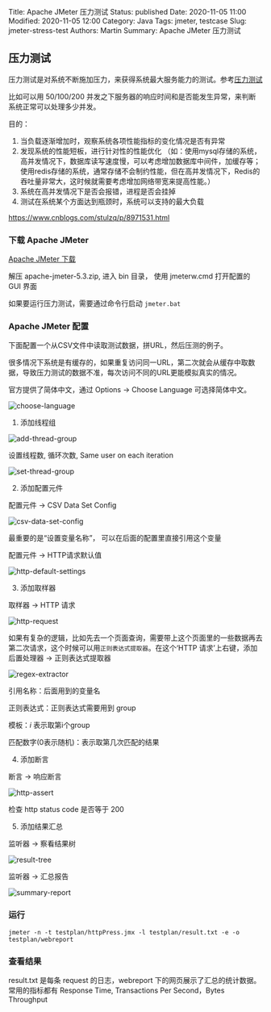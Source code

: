 Title: Apache JMeter 压力测试
Status: published
Date: 2020-11-05 11:00
Modified: 2020-11-05 12:00
Category: Java
Tags: jmeter, testcase
Slug: jmeter-stress-test
Authors: Martin
Summary: Apache JMeter 压力测试


## 压力测试

压力测试是对系统不断施加压力，来获得系统最大服务能力的测试。参考[压力测试](https://testerhome.com/articles/20911)

比如可以用 50/100/200 并发之下服务器的响应时间和是否能发生异常，来判断系统正常可以处理多少并发。

目的：
1. 当负载逐渐增加时，观察系统各项性能指标的变化情况是否有异常 
2. 发现系统的性能短板，进行针对性的性能优化
（如：使用mysql存储的系统，高并发情况下，数据库读写速度慢，可以考虑增加数据库中间件，加缓存等；使用redis存储的系统，通常存储不会制约性能，但在高并发情况下，Redis的吞吐量非常大，这时候就需要考虑增加网络带宽来提高性能。） 
3. 系统在高并发情况下是否会报错，进程是否会挂掉 
4. 测试在系统某个方面达到瓶颈时，系统可以支持的最大负载


https://www.cnblogs.com/stulzq/p/8971531.html


### 下载 Apache JMeter

[Apache JMeter 下载](http://jmeter.apache.org/download_jmeter.cgi)

解压 apache-jmeter-5.3.zip, 进入 bin 目录， 使用 jmeterw.cmd 打开配置的 GUI 界面

如果要运行压力测试，需要通过命令行启动 `jmeter.bat`


### Apache JMeter 配置

下面配置一个从CSV文件中读取测试数据，拼URL，然后压测的例子。

很多情况下系统是有缓存的，如果重复访问同一URL，第二次就会从缓存中取数据，导致压力测试的数据不准，每次访问不同的URL更能模拟真实的情况。

官方提供了简体中文，通过 Options -> Choose Language 可选择简体中文。

![choose-language](../images/jmeter/choose-language.png)

1. 添加线程组

![add-thread-group](../images/jmeter/add-thread-group.png)

设置线程数, 循环次数, Same user on each iteration

![set-thread-group](../images/jmeter/set-thread-group.png)

2. 添加配置元件

配置元件 -> CSV Data Set Config

![csv-data-set-config](../images/jmeter/csv-data-set-config.png)

最重要的是“设置变量名称”， 可以在后面的配置里直接引用这个变量

配置元件 -> HTTP请求默认值

![http-default-settings](../images/jmeter/http-default-settings.png)


3. 添加取样器

取样器 -> HTTP 请求

![http-request](../images/jmeter/http-request.png)

如果有复杂的逻辑，比如先去一个页面查询，需要带上这个页面里的一些数据再去第二次请求，这个时候可以用`正则表达式提取器`。在这个‘HTTP 请求’上右键，添加 后置处理器 -> 正则表达式提取器

![regex-extractor](../images/jmeter/regex-extractor.png)

引用名称：后面用到的变量名

正则表达式：正则表达式需要用到 group

模板：$i$ 表示取第i个group

匹配数字(0表示随机)：表示取第几次匹配的结果

4. 添加断言

断言 -> 响应断言

![http-assert](../images/jmeter/http-assert.png)

检查 http status code 是否等于 200

5. 添加结果汇总

监听器 -> 察看结果树

![result-tree](../images/jmeter/result-tree.png)

监听器 -> 汇总报告

![summary-report](../images/jmeter/summary-report.png)


### 运行

```
jmeter -n -t testplan/httpPress.jmx -l testplan/result.txt -e -o testplan/webreport
```

### 查看结果

result.txt 是每条 request 的日志，webreport 下的网页展示了汇总的统计数据。常用的指标都有 Response Time, Transactions Per Second，Bytes Throughput





